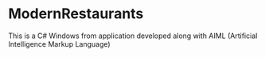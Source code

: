 # ModernRestaurants
This is a C#  Windows from application developed along with AIML (Artificial Intelligence Markup Language)
